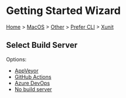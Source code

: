 <!--
GENERATED FILE - DO NOT EDIT
This file was generated by [MarkdownSnippets](https://github.com/SimonCropp/MarkdownSnippets).
Source File: /docs/mdsource/wiz/MacOS_Other_Cli_xUnit.source.md
To change this file edit the source file and then run MarkdownSnippets.
-->

# Getting Started Wizard

[Home](/docs/wiz/readme.md) > [MacOS](MacOS.md) > [Other](MacOS_Other.md) > [Prefer CLI](MacOS_Other_Cli.md) > [Xunit](MacOS_Other_Cli_Xunit.md)

## Select Build Server

Options:
 * [AppVeyor](MacOS_Other_Cli_Xunit_AppVeyor.md)
 * [GitHub Actions](MacOS_Other_Cli_Xunit_GitHubActions.md)
 * [Azure DevOps](MacOS_Other_Cli_Xunit_AzureDevOps.md)
 * [No build server](MacOS_Other_Cli_Xunit_None.md)
